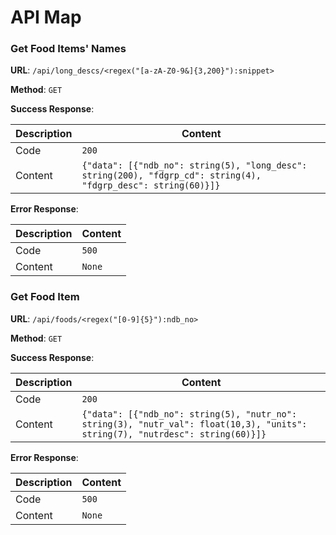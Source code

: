 # API Map


### Get Food Items' Names

**URL**: `/api/long_descs/<regex("[a-zA-Z0-9&]{3,200}"):snippet>`

**Method**: `GET`

**Success Response**:

| Description | Content |
| --- | --- |
| Code | `200` |
| Content | `{"data": [{"ndb_no": string(5), "long_desc": string(200), "fdgrp_cd": string(4), "fdgrp_desc": string(60)}]}`|

**Error Response**:

| Description | Content |
| --- |---|
| Code | `500` |
| Content | `None` |

### Get Food Item

**URL**: `/api/foods/<regex("[0-9]{5}"):ndb_no>`

**Method**: `GET`

**Success Response**:

| Description | Content |
| --- | --- |
| Code | `200` |
| Content | `{"data": [{"ndb_no": string(5), "nutr_no": string(3), "nutr_val": float(10,3), "units": string(7), "nutrdesc": string(60)}]}`|

**Error Response**:

| Description | Content |
| --- |---|
| Code | `500` |
| Content | `None` |
